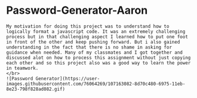 # Password-Generator-Aaron
    
    My motivation for doing this project was to understand how to logically format a javascript code. It was an extremely challenging process but in that challenging aspect I learned how to put one foot in front of the other and keep pushing forward. But i also gained understanding in the fact that there is no shame in asking for guidance when needed. Many of my classmates and I got together and discussed alot on how to process this assignment without just copying each other and so this project also was a good way to learn the power in teamwork.
    </br>
    ![Password Generator](https://user-images.githubusercontent.com/76064269/107163082-8d70c480-6975-11eb-8e23-798f828ad082.gif)
